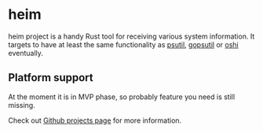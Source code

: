 # heim

heim project is a handy Rust tool for receiving various system information.
It targets to have at least the same functionality as
[psutil](https://github.com/giampaolo/psutil),
[gopsutil](https://github.com/shirou/gopsutil) or
[oshi](https://github.com/oshi/oshi) eventually.

## Platform support

At the moment it is in MVP phase, so probably feature you need is still missing.

Check out [Github projects page](https://github.com/heim-rs/heim/projects)
for more information.
